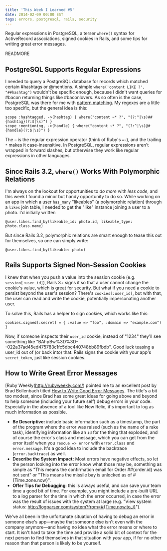 ```yaml
---
title: 'This Week I Learned #5'
date: 2014-02-09 00:00 EST
tags: errors, postgresql, rails, security
---
```


Regular expressions in PostgreSQL, a terser `where()` syntax for ActiveRecord associations, signed cookies in Rails, and some tips for writing great error messages.

READMORE

## PostgreSQL Supports Regular Expressions

I needed to query a PostgreSQL database for records which matched certain #hashtags or @mentions. A simple `where('content LIKE ?', "##hashtag")` wouldn't be specific enough, because I didn't want queries for #bacon returning things like #baconlovers. As so often is the case, PostgreSQL was there for me with [pattern matching][1]. My regexes are a little too specific, but the general idea is this:

    scope :hashtagged, ->(hashtag) { where("content ~* ?", "(?:^|\s)##{hashtag}(?:$|\s)") }
    scope :mentioning, ->(handle) { where("content ~* ?", "(?:^|\s)@#{handle}(?:$|\s)") }

The `~` is the regular expression operator (think of Ruby's `=~`), and the trailing `*` makes it case-insensitive. In PostgreSQL, regular expressions aren't wrapped in forward slashes, but otherwise they work like regular expressions in other languages.

## Since Rails 3.2, `where()` Works With Polymorphic Relations

I'm always on the lookout for opportunities to *do more* with *less code*, and this week I found a minor but handy opportunity to do so. While working on an app in which a user `has_many` "likeables" (a polymorphic relation) through a `likes` join table, I needed to get the "like" instance joining a user to a photo. I'd initially written

    @user.likes.find_by(likeable_id: photo.id, likeable_type: photo.class.name)

But since Rails 3.2, polymorphic relations are smart enough to tease this out for themselves, so one can simply write:

    @user.likes.find_by(likeable: photo)

## Rails Supports Signed Non-Session Cookies

I knew that when you push a value into the session cookie (e.g. `session[:user_id]`), Rails 3+ signs it so that a user cannot change the cookie's value, which is great for security. But what if you need a cookie to persist beyond the user's session? There's `cookies[:user_id]`, but with that, the user can read and write the cookie, potentially impersonating another user.

To solve this, Rails has a helper to sign cookies, which works like this:

    cookies.signed[:secret] = { :value => "foo", :domain => "example.com") }

Now, if someone inspects their `user_id` cookie, instead of "1234" they'll see something like "BAhpBw%3D%3D--022a37ad45ed475783c1fc5dbc440748bb89fbdb". Good luck teasing a user_id out of (or back into) that. Rails signs the cookie with your app's `secret_token`, just like session cookies.

## How to Write Great Error Messages

[Ruby Weekly(http://rubyweekly.com/) pointed me to an excellent post by Brad Bollenbach titled [How to Write Good Error Messages][2]. The title's a bit too modest, since Brad has some great ideas for going above and beyond to help someone (including your future self) debug errors in your code. Especially in the absence of a tool like New Relic, it's important to log as much information as possible.

* **Be Descriptive:** include basic information such as a timestamp, the part of the program where the error was raised (such as the name of a rake task), identifying information like an `id` for the thing that exploded, and of course the error's class and message, which you can get from the error itself when you `rescue => error` with `error.class` and `error.message`. It's a good idea to include the backtrace (`error.backtrace`) as well.
* **Describe the System Impact:** Most errors have negative effects, so let the person looking into the error know what those may be, something as simple as "This means the confirmation email for Order ##{order.id} was not sent" or "This means the missile bay is unlocked as of #{Time.zone.now}".
* **Offer Tips for Debugging**: this is always useful, and can save your team time a good bit of time. For example, you might include a pre-built URL to a log parser for the time in which the error occurred, in case the error was the result of issues with the system at large (e.g. "View system status: http://logparser.com/system?from=#{Time.now.to_i}").

We've all been in the unfortunate situation of having to debug an error in someone else's app—maybe that someone else isn't even with the company anymore—and having no idea what the error means or where to start. It isn't hard to take the time and provide a solid bit of context for the next person to find themselves in that situation with *your* app, if for no other reason than that person is likely to be yourself.

 [1]: http://www.postgresql.org/docs/9.0/static/functions-matching.html
 [2]: http://bugroll.com/how-to-write-good-error-messages.html
